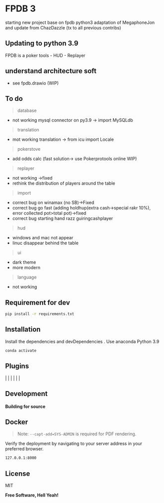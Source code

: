 # FPDB 3

starting new project base on fpdb python3 adaptation of MegaphoneJon and update from ChazDazzle 
(tx to all previous contribs)

## Updating to python 3.9

FPDB is a poker tools - HUD - Replayer

## understand architecture soft

- see fpdb.drawio (WIP)

## To do

>database
- not working mysql connector on py3.9 -> import MySQLdb
>translation
- mot working translation -> from icu import Locale
>pokerstove
- add odds calc (fast solution-> use Pokerprotools online WIP) 
>replayer
- not working ->fixed
- rethink the distribution of players around the table
>import
- correct bug on winamax (no SB)->Fixed
- correct bug go fast (adding holdhup(extra cash->special rakr 10%), error collected pot>total pot)->fixed
- correct bug starting  hand razz guiringcashplayer
>hud
- windows and mac not appear
- linuc disappear behind the table
>ui
- dark theme
- more modern
>language
- not working


## Requirement for dev 

```sh
pip install -r requirements.txt
```


## Installation

Install the dependencies and devDependencies .
 Use anaconda Python 3.9
```sh
conda activate
```


## Plugins

|  |  |
|  | |

## Development


#### Building for source


## Docker

> Note: `--capt-add=SYS-ADMIN` is required for PDF rendering.

Verify the deployment by navigating to your server address in
your preferred browser.

```sh
127.0.0.1:8000
```

## License

MIT

**Free Software, Hell Yeah!**


